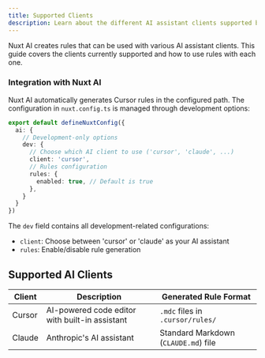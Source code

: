 ```yaml
---
title: Supported Clients
description: Learn about the different AI assistant clients supported by Nuxt AI rules.
---
```


Nuxt AI creates rules that can be used with various AI assistant clients. This guide covers the clients currently supported and how to use rules with each one.

### Integration with Nuxt AI

Nuxt AI automatically generates Cursor rules in the configured path. The configuration in `nuxt.config.ts` is managed through development options:

```ts [nuxt.config.ts]
export default defineNuxtConfig({
  ai: {
    // Development-only options
    dev: {
      // Choose which AI client to use ('cursor', 'claude', ...)
      client: 'cursor',
      // Rules configuration
      rules: {
        enabled: true, // Default is true
      },
    }
  }
})
```

The `dev` field contains all development-related configurations:
- `client`: Choose between 'cursor' or 'claude' as your AI assistant
- `rules`: Enable/disable rule generation

## Supported AI Clients

| Client | Description | Generated Rule Format |
|--------|-------------|-------------|
| Cursor | AI-powered code editor with built-in assistant | `.mdc` files in `.cursor/rules/` |
| Claude | Anthropic's AI assistant | Standard Markdown (`CLAUDE.md`) file |
